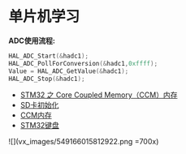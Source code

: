 # 单片机学习
**ADC使用流程:**
```C
HAL_ADC_Start(&hadc1);
HAL_ADC_PollForConversion(&hadc1,0xffff);
Value = HAL_ADC_GetValue(&hadc1);
HAL_ADC_Stop(&hadc1);
```

- [STM32 之 Core Coupled Memory（CCM）内存](https://blog.csdn.net/longor1991/article/details/86150952)
- [SD卡初始化](https://www.cnblogs.com/sun-1989/p/3383756.html)
- [CCM内存](https://blog.csdn.net/longor1991/article/details/86150952)
- [STM32键盘](https://blog.csdn.net/qq_21566881/article/details/127926484)



![](vx_images/549166015812922.png =700x)

